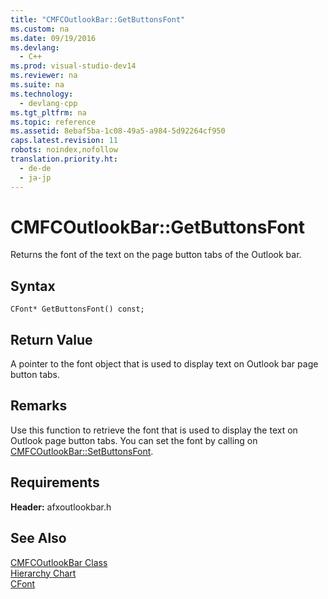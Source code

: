 ```yaml
---
title: "CMFCOutlookBar::GetButtonsFont"
ms.custom: na
ms.date: 09/19/2016
ms.devlang: 
  - C++
ms.prod: visual-studio-dev14
ms.reviewer: na
ms.suite: na
ms.technology: 
  - devlang-cpp
ms.tgt_pltfrm: na
ms.topic: reference
ms.assetid: 8ebaf5ba-1c08-49a5-a984-5d92264cf950
caps.latest.revision: 11
robots: noindex,nofollow
translation.priority.ht: 
  - de-de
  - ja-jp
---
```

# CMFCOutlookBar::GetButtonsFont
Returns the font of the text on the page button tabs of the Outlook bar.  
  
## Syntax  
  
```  
CFont* GetButtonsFont() const;  
```  
  
## Return Value  
 A pointer to the font object that is used to display text on Outlook bar page button tabs.  
  
## Remarks  
 Use this function to retrieve the font that is used to display the text on Outlook page button tabs. You can set the font by calling on [CMFCOutlookBar::SetButtonsFont](../vs140/CMFCOutlookBar--SetButtonsFont.md).  
  
## Requirements  
 **Header:** afxoutlookbar.h  
  
## See Also  
 [CMFCOutlookBar Class](../vs140/CMFCOutlookBar-Class.md)   
 [Hierarchy Chart](../vs140/Hierarchy-Chart.md)   
 [CFont](../vs140/CFont-Class.md)